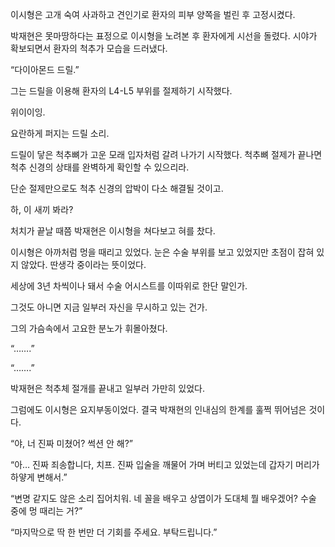 이시형은 고개 숙여 사과하고 견인기로 환자의 피부 양쪽을 벌린 후 고정시켰다.

박재현은 못마땅하다는 표정으로 이시형을 노려본 후 환자에게 시선을 돌렸다. 시야가 확보되면서 환자의 척추가 모습을 드러냈다.

“다이아몬드 드릴.”

그는 드릴을 이용해 환자의 L4-L5 부위를 절제하기 시작했다.

위이이잉.

요란하게 퍼지는 드릴 소리.

드릴이 닿은 척추뼈가 고운 모래 입자처럼 갈려 나가기 시작했다. 척추뼈 절제가 끝나면 척추 신경의 상태를 완벽하게 확인할 수 있으리라.

단순 절제만으로도 척추 신경의 압박이 다소 해결될 것이고.

하, 이 새끼 봐라?

처치가 끝날 때쯤 박재현은 이시형을 쳐다보고 혀를 찼다.

이시형은 아까처럼 멍을 때리고 있었다. 눈은 수술 부위를 보고 있었지만 초점이 잡혀 있지 않았다. 딴생각 중이라는 뜻이었다.

세상에 3년 차씩이나 돼서 수술 어시스트를 이따위로 한단 말인가.

그것도 아니면 지금 일부러 자신을 무시하고 있는 건가.

그의 가슴속에서 고요한 분노가 휘몰아쳤다.

“…….”

“…….”

박재현은 척추체 절개를 끝내고 일부러 가만히 있었다.

그럼에도 이시형은 요지부동이었다. 결국 박재현의 인내심의 한계를 훌쩍 뛰어넘은 것이다.

“야, 너 진짜 미쳤어? 썩션 안 해?”

“아… 진짜 죄송합니다, 치프. 진짜 입술을 깨물어 가며 버티고 있었는데 갑자기 머리가 하얗게 변해서.”

“변명 같지도 않은 소리 집어치워. 네 꼴을 배우고 상엽이가 도대체 뭘 배우겠어? 수술 중에 멍 때리는 거?”

“마지막으로 딱 한 번만 더 기회를 주세요. 부탁드립니다.”
